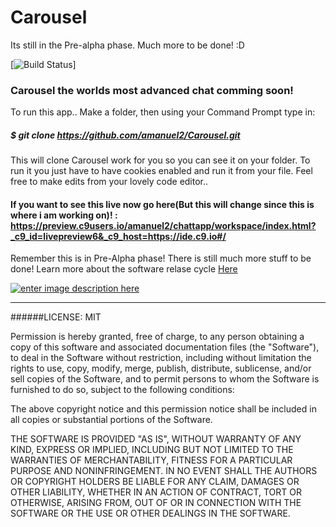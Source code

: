 # Carousel
Its still in the Pre-alpha phase. Much more to be done! :D
 
   
  
  [![Build Status](https://codeship.com/projects/fb788530-ade2-0133-313e-42dfb775ebd5/status?branch=master)]

### Carousel the worlds most advanced chat comming soon!

To run this app..
Make a folder, then using your Command Prompt type in:

##### $ git clone https://github.com/amanuel2/Carousel.git

This will clone Carousel work for you so you can see it on your folder. To run it you just
have to have cookies enabled and run it from your file. Feel free to make edits from your
lovely code editor..

#### If you want to see this live now go here(But this will change since this is where i am working on)! :  https://preview.c9users.io/amanuel2/chattapp/workspace/index.html?_c9_id=livepreview6&_c9_host=https://ide.c9.io#/ 

Remember this is in Pre-Alpha phase! There is still much more stuff to be done!
Learn more about the software relase cycle [Here][1]

[![enter image description here][2]][2]


  [2]: http://i.stack.imgur.com/A0y7D.png

  [1]: https://en.wikipedia.org/wiki/Software_release_life_cycle
-----------------------------------------------------------------------------------------------

######LICENSE: MIT

Permission is hereby granted, free of charge, to any person obtaining a copy of this software and associated documentation files (the "Software"), to deal in the Software without restriction, including without limitation the rights to use, copy, modify, merge, publish, distribute, sublicense, and/or sell copies of the Software, and to permit persons to whom the Software is furnished to do so, subject to the following conditions:

The above copyright notice and this permission notice shall be included in all copies or substantial portions of the Software.

THE SOFTWARE IS PROVIDED "AS IS", WITHOUT WARRANTY OF ANY KIND, EXPRESS OR IMPLIED, INCLUDING BUT NOT LIMITED TO THE WARRANTIES OF MERCHANTABILITY, FITNESS FOR A PARTICULAR PURPOSE AND NONINFRINGEMENT. IN NO EVENT SHALL THE AUTHORS OR COPYRIGHT HOLDERS BE LIABLE FOR ANY CLAIM, DAMAGES OR OTHER LIABILITY, WHETHER IN AN ACTION OF CONTRACT, TORT OR OTHERWISE, ARISING FROM, OUT OF OR IN CONNECTION WITH THE SOFTWARE OR THE USE OR OTHER DEALINGS IN THE SOFTWARE.
